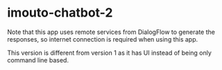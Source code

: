 # imouto-chatbot-2
Note that this app uses remote services from DialogFlow to generate the responses, so internet connection is required when using this app.

This version is different from version 1 as it has UI instead of being only command line based.
